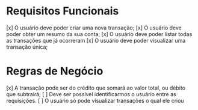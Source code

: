 # Requisitos Funcionais

[x] O usuário deve poder criar uma nova transação;
[x] O usuário deve poder obter um resumo da sua conta;
[x] O usuário deve poder listar todas as transações que já ocorreram
[x] O usuário deve poder visualizar uma transação única;

# Regras de Negócio

[x] A transação pode ser do crédito que somará ao valor total, ou débito que subtrairá;
[ ] Deve ser possível identificarmos o usuário entre as requisições.
[ ] O usuário só pode visualizar transações o qual ele criou
